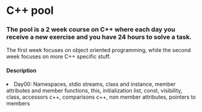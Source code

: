 # C++ pool
  ### The pool is a 2 week course on C++ where each day you receive a new exercise and you have 24 hours to solve a task.

The first week focuses on object oriented programming, while the second week focuses on more C++ specific stuff.

#### Description
<li> Day00: Namespaces, stdio streams, class and instance, member attributes and member functions, this, initialization list, const, visibility, class, accessors c++, comparisons c++, non member attributes, pointers to members
